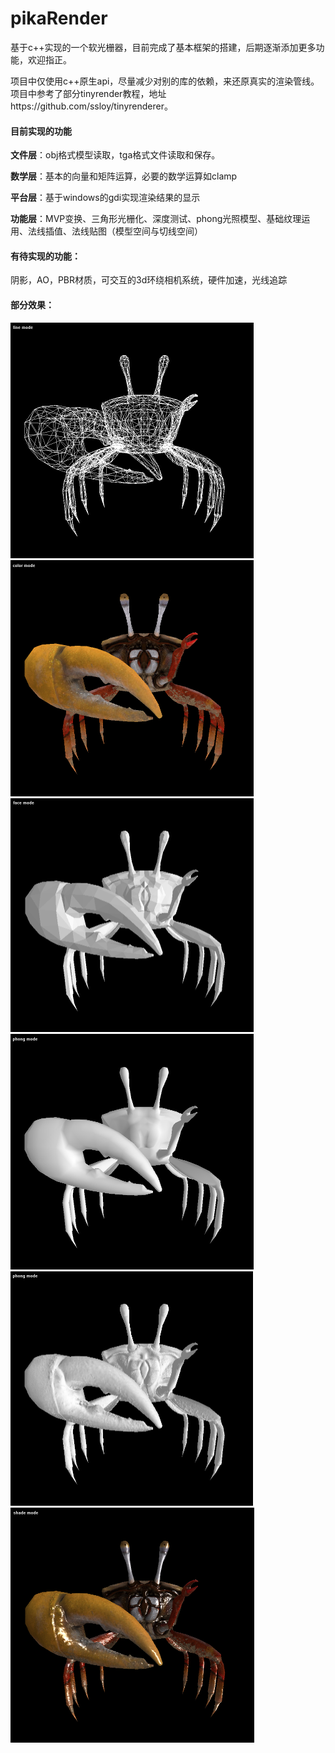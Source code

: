 # pikaRender
基于c++实现的一个软光栅器，目前完成了基本框架的搭建，后期逐渐添加更多功能，欢迎指正。

项目中仅使用c++原生api，尽量减少对别的库的依赖，来还原真实的渲染管线。项目中参考了部分tinyrender教程，地址https://github.com/ssloy/tinyrenderer。

#### 目前实现的功能

**文件层**：obj格式模型读取，tga格式文件读取和保存。

**数学层**：基本的向量和矩阵运算，必要的数学运算如clamp

**平台层**：基于windows的gdi实现渲染结果的显示

**功能层**：MVP变换、三角形光栅化、深度测试、phong光照模型、基础纹理运用、法线插值、法线贴图（模型空间与切线空间）

#### **有待实现的功能：**

阴影，AO，PBR材质，可交互的3d环绕相机系统，硬件加速，光线追踪

#### 部分效果：

<img src="https://github.com/xvxv1702/pikaRender/blob/main/pikaRender1_3/asset/result/linemode.png" alt="线稿模式" style="zoom:50%;" />

<img src="https://github.com/xvxv1702/pikaRender/blob/main/pikaRender1_3/asset/result/colormode.png" alt="贴图模式" style="zoom:50%;" />

<img src="https://github.com/xvxv1702/pikaRender/blob/main/pikaRender1_3/asset/result/facemode.png" alt="面模式" style="zoom:50%;" />

<img src="https://github.com/xvxv1702/pikaRender/blob/main/pikaRender1_3/asset/result/phongmode_normlerp.png" alt="法线插值模式" style="zoom:50%;" />

<img src="https://github.com/xvxv1702/pikaRender/blob/main/pikaRender1_3/asset/result/phongmode_normmap.png" alt="法线贴图模式" style="zoom:50%;" />

<img src="https://github.com/xvxv1702/pikaRender/blob/main/pikaRender1_3/asset/result/shademode.png" alt="着色模式" style="zoom:50%;" />
